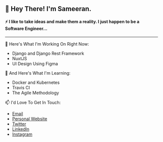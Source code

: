 ## 👋 Hey There! I'm Sameeran.

#### ⚡ I like to take ideas and make them a reality. I just happen to be a Software Engineer...
---
🔭 Here's What I'm Working On Right Now:
*  Django and Django Rest Framework
* NuxtJS
* UI Design Using Figma

🌱 And Here's What I'm Learning:
* Docker and Kubernetes
* Travis CI
* The Agile Methodology

📫  I'd Love To Get In Touch:
* [Email](mailto:sameeranbandishti93@gmail.com)
* [Personal Website](https://www.sameeranbandishti.com)
* [Twitter](https://twitter.com/Sameeran_B)
* [LinkedIn](https://www.linkedin.com/in/sameeran-bandishti/)
* [Instagram](https://www.instagram.com/sameeran_bandishti/)


